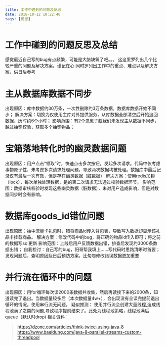 ```yaml
---
title: 工作中遇到的问题及反思
date: 2018-10-12 10:22:40
tags: [反思]
---
```

# 工作中碰到的问题反思及总结
感觉最近自己写的bug有点频繁，可能是大脑缺氧了吧。。。
这这里罗列出几个比较严重的问题及解决方案，谨记在心
同时罗列出工作中的重点、难点以及解决方案，供日后参考

# 主从数据库数据不同步
出现原因：库中数据约30万条，一次性删除约3万条数据，数据库数据开始不同步；
解决方案：切换为仅使用主库对外提供服务，从库数据全部清空后开始追回数据，历时约6个小时；
影响范围：有2个鬼崽子趁我们未发现主从数据不同步，越过抽奖校验，获取多个抽奖物品；

# 宝箱落地转化时的幽灵数据问题
出现原因：用户点击“领取”时，快速点击多次按钮，发起多次请求。代码中仅考虑事物原子性，未考虑多次请求处理问题，导致两次数据均被处理。数据库中最后记录仅有最后一次有效，但是存在幽灵数据（脏数据）
解决方案：使用redis加锁（lock），每次单独处理数据，是的第二次请求无法通过校验数据环节。
影响范围：数据审核校验时发现这些幽灵数据（脏数据），未对用户造成影响，但是对数据同步时会有影响。

# 数据库goods_id错位问题
出现原因：抽中流量卡礼包时，错将商品id传入背包表，导致写入数据却显示该礼品卡挂载商品。
解决方案：修改代码中的bug，将正确的物品id传入即可；将之前的数据写sql更新
影响范围：上线后用户反馈数据出错，排查后发现约3000条数据出错；
自我检讨：自己写的bug，阳哥帮我填上……写代码时思路清晰时首要；发现问题后，查明原因及日后预防方案，比匆匆修改错误数据更加重要

# 并行流在循环中的问题
出现原因：用for循环每次读2000条数据并收集，然后再读接下来的2000条，知道读完了退出。当数据量较多后（本次数据量4w+），会出现没有全读完提前退出循环的情况。使用串行流无问题。
疑似推测：
使用并行流会创建大量线程,造成线程池满了之类的问题,导致程序提前结束了。此处为线程池策略，线程池满后queue（默认时drop)
相关资料：
> https://dzone.com/articles/think-twice-using-java-8
> https://www.baeldung.com/java-8-parallel-streams-custom-threadpool
